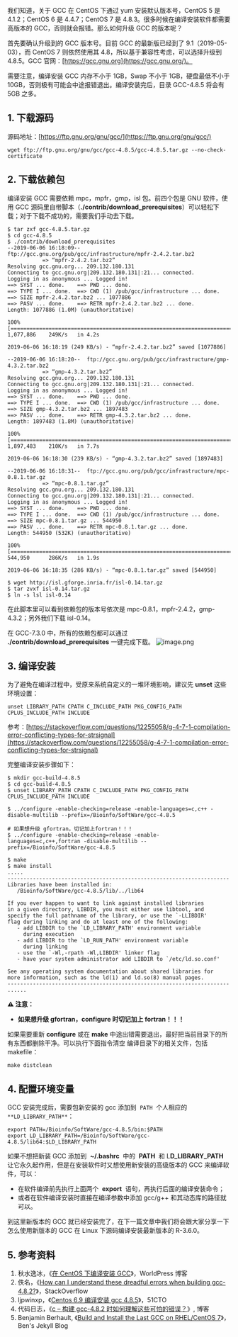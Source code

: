 我们知道，关于 GCC 在 CentOS 下通过 yum 安装默认版本号，CentOS 5 是 4.1.2；CentOS 6 是 4.4.7；CentOS 7 是 4.8.3。很多时候在编译安装软件都需要高版本的 GCC，否则就会报错。那么如何升级 GCC 的版本呢？

首先要确认升级到的 GCC 版本号。目前 GCC 的最新版已经到了 9.1（2019-05-03），而 CentOS 7 则依然使用其 4.8，所以基于兼容性考虑，可以选择升级到 4.8.5。GCC 官网：[https://gcc.gnu.org](https://gcc.gnu.org/)。

需要注意，编译安装 GCC 内存不小于 1GB，Swap 不小于 1GB，硬盘最低不小于 10GB，否则极有可能会中途报错退出。编译安装完后，目录 GCC-4.8.5 将会有 5GB 之多。

## 1. 下载源码

源码地址：[https://ftp.gnu.org/gnu/gcc/](https://ftp.gnu.org/gnu/gcc/)

```shell
wget ftp://ftp.gnu.org/gnu/gcc/gcc-4.8.5/gcc-4.8.5.tar.gz --no-check-certificate
```

## 2. 下载依赖包

编译安装 GCC 需要依赖 mpc，mpfr，gmp，isl 包。前四个包是 GNU 软件，使用 GCC 源码里自带脚本（**./contrib/download_prerequisites**）可以轻松下载；对于下载不成功的，需要我们手动去下载。

```shell
$ tar zxf gcc-4.8.5.tar.gz
$ cd gcc-4.8.5
$ ./contrib/download_prerequisites
--2019-06-06 16:18:09--  ftp://gcc.gnu.org/pub/gcc/infrastructure/mpfr-2.4.2.tar.bz2
           => “mpfr-2.4.2.tar.bz2”
Resolving gcc.gnu.org... 209.132.180.131
Connecting to gcc.gnu.org|209.132.180.131|:21... connected.
Logging in as anonymous ... Logged in!
==> SYST ... done.    ==> PWD ... done.
==> TYPE I ... done.  ==> CWD (1) /pub/gcc/infrastructure ... done.
==> SIZE mpfr-2.4.2.tar.bz2 ... 1077886
==> PASV ... done.    ==> RETR mpfr-2.4.2.tar.bz2 ... done.
Length: 1077886 (1.0M) (unauthoritative)

100%[=================================================================================>] 1,077,886    249K/s   in 4.2s

2019-06-06 16:18:19 (249 KB/s) - “mpfr-2.4.2.tar.bz2” saved [1077886]

--2019-06-06 16:18:20--  ftp://gcc.gnu.org/pub/gcc/infrastructure/gmp-4.3.2.tar.bz2
           => “gmp-4.3.2.tar.bz2”
Resolving gcc.gnu.org... 209.132.180.131
Connecting to gcc.gnu.org|209.132.180.131|:21... connected.
Logging in as anonymous ... Logged in!
==> SYST ... done.    ==> PWD ... done.
==> TYPE I ... done.  ==> CWD (1) /pub/gcc/infrastructure ... done.
==> SIZE gmp-4.3.2.tar.bz2 ... 1897483
==> PASV ... done.    ==> RETR gmp-4.3.2.tar.bz2 ... done.
Length: 1897483 (1.8M) (unauthoritative)

100%[=================================================================================>] 1,897,483    210K/s   in 7.7s

2019-06-06 16:18:30 (239 KB/s) - “gmp-4.3.2.tar.bz2” saved [1897483]

--2019-06-06 16:18:31--  ftp://gcc.gnu.org/pub/gcc/infrastructure/mpc-0.8.1.tar.gz
           => “mpc-0.8.1.tar.gz”
Resolving gcc.gnu.org... 209.132.180.131
Connecting to gcc.gnu.org|209.132.180.131|:21... connected.
Logging in as anonymous ... Logged in!
==> SYST ... done.    ==> PWD ... done.
==> TYPE I ... done.  ==> CWD (1) /pub/gcc/infrastructure ... done.
==> SIZE mpc-0.8.1.tar.gz ... 544950
==> PASV ... done.    ==> RETR mpc-0.8.1.tar.gz ... done.
Length: 544950 (532K) (unauthoritative)

100%[=================================================================================>] 544,950      286K/s   in 1.9s

2019-06-06 16:18:35 (286 KB/s) - “mpc-0.8.1.tar.gz” saved [544950]

$ wget http://isl.gforge.inria.fr/isl-0.14.tar.gz
$ tar zvxf isl-0.14.tar.gz
$ ln -s lsl isl-0.14
```

在此脚本里可以看到依赖包的版本号依次是 mpc-0.8.1，mpfr-2.4.2，gmp-4.3.2；另外我们下载 isl-0.14。

在 GCC-7.3.0 中，所有的依赖包都可以通过 **./contrib/download_prerequisites** 一键完成下载。
![image.png](https://cdn.nlark.com/yuque/0/2022/png/126032/1649817291225-db9abebe-94f8-4028-a495-58f70dbf0a04.png#averageHue=%23080604&clientId=ufe18ca88-f59d-4&from=paste&height=214&id=u56215c96&originHeight=214&originWidth=1145&originalType=binary&ratio=1&rotation=0&showTitle=false&size=27827&status=done&style=none&taskId=u45fe7493-af97-467b-bae6-348910680ce&title=&width=1145)

## 3. 编译安装

为了避免在编译过程中，受原来系统自定义的一堆环境影响，建议先 **unset** 这些环境设置：

```shell
unset LIBRARY_PATH CPATH C_INCLUDE_PATH PKG_CONFIG_PATH CPLUS_INCLUDE_PATH INCLUDE
```

参考：[https://stackoverflow.com/questions/12255058/g-4-7-1-compilation-error-conflicting-types-for-strsignal](https://stackoverflow.com/questions/12255058/g-4-7-1-compilation-error-conflicting-types-for-strsignal)

完整编译安装步骤如下：

```shell
$ mkdir gcc-build-4.8.5
$ cd gcc-build-4.8.5
$ unset LIBRARY_PATH CPATH C_INCLUDE_PATH PKG_CONFIG_PATH CPLUS_INCLUDE_PATH INCLUDE

$ ../configure -enable-checking=release -enable-languages=c,c++ -disable-multilib --prefix=/Bioinfo/SoftWare/gcc-4.8.5

# 如果想升级 gfortran，切记加上fortran！！！
$ ../configure -enable-checking=release -enable-languages=c,c++,fortran -disable-multilib --prefix=/Bioinfo/SoftWare/gcc-4.8.5

$ make
$ make install
.....
----------------------------------------------------------------------
Libraries have been installed in:
   /Bioinfo/SoftWare/gcc-4.8.5/lib/../lib64

If you ever happen to want to link against installed libraries
in a given directory, LIBDIR, you must either use libtool, and
specify the full pathname of the library, or use the `-LLIBDIR'
flag during linking and do at least one of the following:
   - add LIBDIR to the `LD_LIBRARY_PATH' environment variable
     during execution
   - add LIBDIR to the `LD_RUN_PATH' environment variable
     during linking
   - use the `-Wl,-rpath -Wl,LIBDIR' linker flag
   - have your system administrator add LIBDIR to `/etc/ld.so.conf'

See any operating system documentation about shared libraries for
more information, such as the ld(1) and ld.so(8) manual pages.
----------------------------------------------------------------------
......
```

**⚠️ 注意：**

- **如果想升级 gfortran，configure 时切记加上 fortran！！！**

如果需要重新 **configure** 或在 **make** 中途出错需要退出，最好把当前目录下的所有东西都删除干净。可以执行下面指令清空 编译目录下的相关文件，包括 makefile：

```shell
make distclean
```

## 4. 配置环境变量

GCC 安装完成后，需要包新安装的 gcc 添加到  `PATH`  个人相应的`**LD_LIBRARY_PATH**`：

```shell
export PATH=/Bioinfo/SoftWare/gcc-4.8.5/bin:$PATH
export LD_LIBRARY_PATH=/Bioinfo/SoftWare/gcc-4.8.5/lib64:$LD_LIBRARY_PATH
```

如果不想把新装 GCC 添加到  **~/.bashrc**  中的  **PATH**  和 L**D_LIBRARY_PATH**  让它永久起作用，但是在安装软件时又想使用新安装的高级版本的 GCC 来编译软件，可以：

- 在软件编译前先执行上面两个  **export**  语句，再执行后面的编译安装命令；
- 或者在软件编译安装时直接在编译参数中添加 gcc/g++ 和其动态库的路径就可以。

到这里新版本的 GCC 就已经安装完了，在下一篇文章中我们将会跟大家分享一下怎么使用新版本的 GCC 在 Linux 下源码编译安装最新版本的 R-3.6.0。

## 5. 参考资料

1. 秋水逸冰，《[在 CentOS 下编译安装 GCC](https://teddysun.com/432.html)》，WorldPress 博客
2. 佚名，《[How can I understand these dreadful errors when building gcc-4.8.2?](https://stackoverflow.com/questions/21685255/how-can-i-understand-these-dreadful-errors-when-building-gcc-4-8-2)》，StackOverflow
3. ljpwinxp，《[Centos 6.9 编译安装 gcc 4.8.5](http://blog.51cto.com/191226139/2066137)》，51CTO
4. 代码日志，《[c – 构建 gcc-4.8.2 时如何理解这些可怕的错误？](https://codeday.me/bug/20190121/548141.html)》, 博客
5. Benjamin Berhault, 《[Build and Install the Last GCC on RHEL/CentOS 7](http://benjaminberhault.com//post/2018/06/22/install-gcc-on-rhel-centos-7.html)》，Ben's Jekyll Blog
